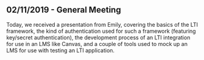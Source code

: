 ## 02/11/2019 - General Meeting

Today, we received a presentation from Emily, covering the basics of the LTI framework, the kind of authentication used for such a framework (featuring key/secret authentication), the development process of an LTI integration for use in an LMS like Canvas, and a couple of tools used to mock up an LMS for use with testing an LTI application.